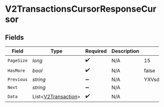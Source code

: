 # V2TransactionsCursorResponseCursor


## Fields

| Field                                                           | Type                                                            | Required                                                        | Description                                                     | Example                                                         |
| --------------------------------------------------------------- | --------------------------------------------------------------- | --------------------------------------------------------------- | --------------------------------------------------------------- | --------------------------------------------------------------- |
| `PageSize`                                                      | *long*                                                          | :heavy_check_mark:                                              | N/A                                                             | 15                                                              |
| `HasMore`                                                       | *bool*                                                          | :heavy_check_mark:                                              | N/A                                                             | false                                                           |
| `Previous`                                                      | *string*                                                        | :heavy_minus_sign:                                              | N/A                                                             | YXVsdCBhbmQgYSBtYXhpbXVtIG1heF9yZXN1bHRzLol=                    |
| `Next`                                                          | *string*                                                        | :heavy_minus_sign:                                              | N/A                                                             |                                                                 |
| `Data`                                                          | List<[V2Transaction](../../Models/Components/V2Transaction.md)> | :heavy_check_mark:                                              | N/A                                                             |                                                                 |